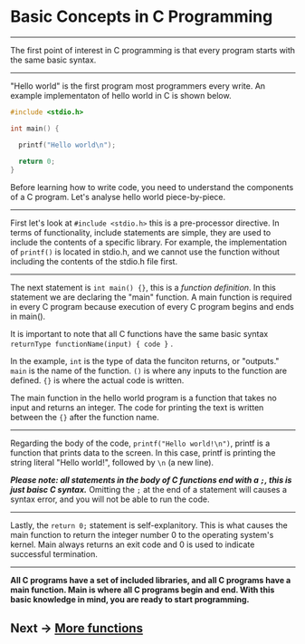 # Basic Concepts in C Programming
***
The first point of interest in C programming is that every program starts with the same basic syntax.
***

"Hello world" is the first program most programmers every write. An example implementaton of hello world in C is shown below.

```C
#include <stdio.h>

int main() {

  printf("Hello world\n");
  
  return 0;
}
```
Before learning how to write code, you need to understand the components of a C program. Let's analyse hello world piece-by-piece.  

***
First let's look at ``` #include <stdio.h> ``` this is a pre-processor directive. In terms of functionality, include statements are simple, they are used to include the contents of a specific library. For example, the implementation of ``` printf() ``` is 
located in stdio.h, and we cannot use the function without including the contents of the stdio.h file first.

***

The next statement is ``` int main() {} ```, this is a *function definition*. In this statement we are declaring the "main" function. 
A main function is required in every C program because execution of every C program begins and ends in main().  

It is important to note that all C functions have the same basic syntax ``` returnType functionName(input) { code } ``` .  

In the example, ```int``` is the type of data the funciton returns, or "outputs." ```main``` is the name of the function. ```()``` is where any inputs to the function are defined. ```{}``` is where the actual code is written.

The main function in the hello world program is a function that takes no input and returns an integer. The code for printing the text is written between the ```{}``` after the function name.  


***

Regarding the body of the code, ``` printf("Hello world!\n") ```, printf is a function that prints data to the screen. In this case, printf is printing the string literal "Hello world!", followed by ```\n``` (a new line).  

**_Please note: all statements in the body of C functions end with a ```;```, this is just baisc C syntax._** Omitting the ```;``` at the end of a statement
will causes a syntax error, and you will not be able to run the code.

***

Lastly, the ``` return 0; ``` statement is self-explanitory. This is what causes the main function to return the integer number 0 to the operating system's kernel. Main always returns an exit code and 0 is used to indicate successful termination.  

***

**All C programs have a set of included libraries, and all C programs have a main function. Main is where all C programs begin and end. With this basic knowledge in mind, you are ready to start programming.** 

## Next -> [More functions](https://github.com/nac294/C-basics/blob/main/modules/functionSyntax.md)
